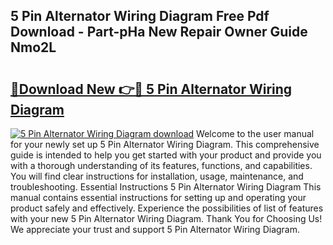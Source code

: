 ## 5 Pin Alternator Wiring Diagram Free Pdf Download - Part-pHa New Repair Owner Guide Nmo2L

# <h2><a href="http://dflwir.blite.top/?on=5+Pin+Alternator+Wiring+Diagram">🔗Download New 👉🔴 5 Pin Alternator Wiring Diagram</a></h2>

[![5 Pin Alternator Wiring Diagram download](https://i.imgur.com/lujVjoI.png)](http://dflwir.blite.top/?on=5+Pin+Alternator+Wiring+Diagram)
Welcome to the user manual for your newly set up 5 Pin Alternator Wiring Diagram. This comprehensive guide is intended to help you get started with your product and provide you with a thorough understanding of its features, functions, and capabilities. You will find clear instructions for installation, usage, maintenance, and troubleshooting. Essential Instructions 5 Pin Alternator Wiring Diagram This manual contains essential instructions for setting up and operating your product safely and effectively. Experience the possibilities of list of features with your new 5 Pin Alternator Wiring Diagram. Thank You for Choosing Us! We appreciate your trust and support 5 Pin Alternator Wiring Diagram.
